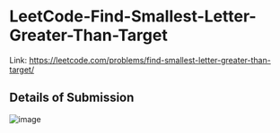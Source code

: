 # LeetCode-Find-Smallest-Letter-Greater-Than-Target
Link: https://leetcode.com/problems/find-smallest-letter-greater-than-target/
## Details of Submission
![image](https://github.com/mgalang229/LeetCode-Find-Smallest-Letter-Greater-Than-Target/assets/51401355/a6ce6e12-904a-4d7b-9002-3fc28ed4541c)

